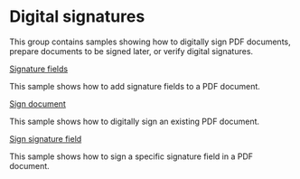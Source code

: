 # Digital signatures
This group contains samples showing how to digitally sign PDF documents, prepare documents to be signed later, or verify digital signatures. 

[Signature fields](/Samples/Digital%20signatures/SignatureFields)

This sample shows how to add signature fields to a PDF document.

[Sign document](/Samples/Digital%20signatures/SignDocument)

This sample shows how to digitally sign an existing PDF document.

[Sign signature field](/Samples/Digital%20signatures/SignSignatureField)

This sample shows how to sign a specific signature field in a PDF document.
